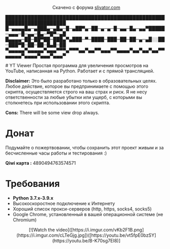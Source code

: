 <p align="center">
  Скачено с форума <a href="https://slivator.com/" arget="_blank">slivator.com</a>
</p>
<p align="center">

█████████████████████████████████████████████████████████████████████
█─▄▄▄▄█▄─▄███▄─▄█▄─█─▄██▀▄─██─▄─▄─█─▄▄─█▄─▄▄▀█████─▄▄▄─█─▄▄─█▄─▀█▀─▄█
█▄▄▄▄─██─██▀██─███▄▀▄███─▀─████─███─██─██─▄─▄█░░██─███▀█─██─██─█▄█─██
▀▄▄▄▄▄▀▄▄▄▄▄▀▄▄▄▀▀▀▄▀▀▀▄▄▀▄▄▀▀▄▄▄▀▀▄▄▄▄▀▄▄▀▄▄▀▄▄▀▀▄▄▄▄▄▀▄▄▄▄▀▄▄▄▀▄▄▄▀
</p>
# YT Viewer
Простая программа для увеличения просмотров на YouTube, написанная на Python. Работает и с прямой трансляцией.

**Disclaimer:** Это было разработано только в образовательных целях. Любое действие, которое вы предпринимаете с помощью этого скрипта, осуществляется строго на ваш страх и риск. Я не несу ответственности за любые убытки или ущерб, с которыми вы столкнетесь при использовании этого скрипта.

**Cons:** There will be some view drop always. 

# Донат
   Подумайте о пожертвовании, чтобы сохранить этот проект живым и за бесчисленные часы работы и тестирования :)
   
  **Qiwi карта :** 4890494763574571

# Требования
 * **Python 3.7.x-3.9.x**
 * Высокоскоростное подключение к Интернету
 * Хороший список прокси-серверов (http, https, socks4, socks5)
 * Google Chrome, установленный в вашей операционной системе (не Chromium)
<p align="center">
[![Watch the video]([https://i.imgur.com/vKb2F1B.png](https://i.imgur.com/cLTeGjg.jpg])([https://youtu.be/vt5fpE0bzSY](https://youtu.be/B-K70sg7EI8)]
</p>
